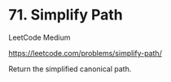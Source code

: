 # 71. Simplify Path

LeetCode Medium

https://leetcode.com/problems/simplify-path/

Return the simplified canonical path.
